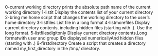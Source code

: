 0-current working directory prints the absolute path name of the current working directory
1-listit Display the contents list of your current directory
2-bring me home script that changes the working directory to the user’s home directory
3-listfiles List file in a long format
4-listmorefiles Display current directory contents, including hidden files (starting with .). Use the long format.
5-listfilesdigitonly Display current directory contents.Long formatwith user and group IDs displayed numericallyAnd hidden files (starting with .)
6-firstdirectory Create a script that creates a directory named my_first_directory in the /tmp/ directory.
